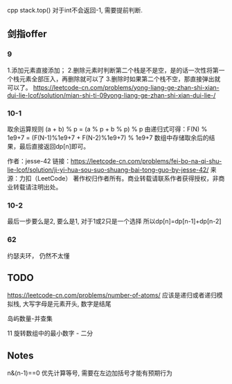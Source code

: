 cpp stack.top() 对于int不会返回-1, 需要提前判断.

## 剑指offer
### 9
1.添加元素直接添加； 2.删除元素时判断第二个栈是不是空，是的话一次性将第一个栈元素全部压入，再删除就可以了 3.删除时如果第二个栈不空，那直接弹出就可以了。
https://leetcode-cn.com/problems/yong-liang-ge-zhan-shi-xian-dui-lie-lcof/solution/mian-shi-ti-09yong-liang-ge-zhan-shi-xian-dui-lie-/


### 10-1
取余运算规则 (a + b) % p = (a % p + b % p) % p
由递归式可得：F(N) % 1e9+7 = (F(N-1)%1e9+7 + F(N-2)%1e9+7) % 1e9+7
数组中存储取余后的结果，最后直接返回dp[n]即可。

作者：jesse-42
链接：https://leetcode-cn.com/problems/fei-bo-na-qi-shu-lie-lcof/solution/ji-yi-hua-sou-suo-shuang-bai-tong-guo-by-jesse-42/
来源：力扣（LeetCode）
著作权归作者所有。商业转载请联系作者获得授权，非商业转载请注明出处。

### 10-2
最后一步要么是2, 要么是1, 对于1或2只是一个选择
所以dp[n]=dp[n-1]+dp[n-2]

### 62
约瑟夫环， 仍然不太懂

## TODO
https://leetcode-cn.com/problems/number-of-atoms/ 应该是递归或者递归模拟栈, 大写字母是元素开头, 数字是结尾

岛屿数量-并查集

11 旋转数组中的最小数字 - 二分

## Notes
n&(n-1)==0 优先计算等号, 需要在左边加括号才能有预期行为